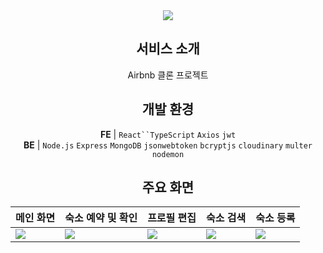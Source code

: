 <div style="text-align: center;">

<img src="https://github.com/lyg509/ecommerce-app/assets/42028747/7e7d0fb5-412d-41ab-ab31-ba6066ed09e5.png"/>

## 서비스 소개
Airbnb 클론 프로젝트

## 개발 환경
**FE** | `React``TypeScript` `Axios` `jwt`  
**BE** | `Node.js` `Express` `MongoDB` `jsonwebtoken` `bcryptjs` `cloudinary` `multer` `nodemon`

## 주요 화면

| 메인 화면 | 숙소 예약 및 확인 | 프로필 편집 | 숙소 검색 | 숙소 등록 |
|---|---|---|---|---|
| <img src="https://github.com/lyg509/ecommerce-app/assets/42028747/0971a128-69be-456e-ba83-1c4047a8eb2b.png"> | <img src="https://github.com/lyg509/ecommerce-app/assets/42028747/4b5d273d-e8b6-4bf1-9add-8f77c824cd6e.gif">| <img src="https://github.com/lyg509/ecommerce-app/assets/42028747/ca4fff19-9705-415b-b38f-12b8ce455afa.gif"> | <img src="https://github.com/lyg509/ecommerce-app/assets/42028747/9e8d413c-ee99-4540-91a5-339d1350c456.gif"> | <img src="https://github.com/lyg509/ecommerce-app/assets/42028747/b70c123f-9f47-4355-a38d-34f920c1a90e.gif"> |

</div>
